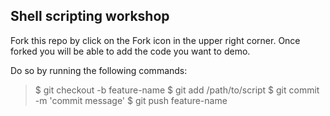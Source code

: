 ## Shell scripting workshop
Fork this repo by click on the Fork icon in the upper right corner.  Once forked
you will be able to add the code you want to demo.

Do so by running the following commands:
> $ git checkout -b feature-name
> $ git add /path/to/script
> $ git commit -m 'commit message'
> $ git push feature-name

